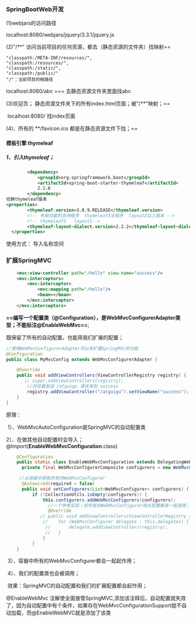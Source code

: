 ### SpringBootWeb开发

(1)webjars的访问路径

localhost:8080/webjars/jquery/3.3.1/jquery.js

(2)"/**" 访问当前项目的任何资源，都去（静态资源的文件夹）找映射==
   
   ```
   "classpath:/META-INF/resources/", 
   "classpath:/resources/",
   "classpath:/static/", 
   "classpath:/public/" 
   "/"：当前项目的根路径
   ```
   
localhost:8080/abc ===  去静态资源文件夹里面找abc
   
(3)欢迎页； 静态资源文件夹下的所有index.html页面；被"/**"映射；==
   
   ​	localhost:8080/   找index页面
   
(4)、所有的 **/favicon.ico  都是在静态资源文件下找；==

#### 模板引擎  thymeleaf


##### 1、引入thymeleaf；

```xml
		<dependency>
			<groupId>org.springframework.boot</groupId>
			<artifactId>spring-boot-starter-thymeleaf</artifactId>
          	2.1.6
		</dependency>
切换thymeleaf版本
<properties>
		<thymeleaf.version>3.0.9.RELEASE</thymeleaf.version>
		<!-- 布局功能的支持程序  thymeleaf3主程序  layout2以上版本 -->
		<!-- thymeleaf2   layout1-->
		<thymeleaf-layout-dialect.version>2.2.2</thymeleaf-layout-dialect.version>
  </properties>
```

使用方式：
导入名称空间
<html lang="en" xmlns:th="http://www.thymeleaf.org">

### 扩展SpringMVC

```xml
    <mvc:view-controller path="/hello" view-name="success"/>
    <mvc:interceptors>
        <mvc:interceptor>
            <mvc:mapping path="/hello"/>
            <bean></bean>
        </mvc:interceptor>
    </mvc:interceptors>
```

**==编写一个配置类（@Configuration），是WebMvcConfigurerAdapter类型；不能标注@EnableWebMvc==**;

既保留了所有的自动配置，也能用我们扩展的配置；

```java
//使用WebMvcConfigurerAdapter可以来扩展SpringMVC的功能
@Configuration
public class MyMvcConfig extends WebMvcConfigurerAdapter {

    @Override
    public void addViewControllers(ViewControllerRegistry registry) {
       // super.addViewControllers(registry);
        //浏览器发送 /atguigu 请求来到 success
        registry.addViewController("/atguigu").setViewName("success");
    }
}
```

原理：

​	1）、WebMvcAutoConfiguration是SpringMVC的自动配置类

​	2）、在做其他自动配置时会导入；@Import(**EnableWebMvcConfiguration**.class)

```java
    @Configuration
	public static class EnableWebMvcConfiguration extends DelegatingWebMvcConfiguration {
      private final WebMvcConfigurerComposite configurers = new WebMvcConfigurerComposite();

	 //从容器中获取所有的WebMvcConfigurer
      @Autowired(required = false)
      public void setConfigurers(List<WebMvcConfigurer> configurers) {
          if (!CollectionUtils.isEmpty(configurers)) {
              this.configurers.addWebMvcConfigurers(configurers);
            	//一个参考实现；将所有的WebMvcConfigurer相关配置都来一起调用；  
            	@Override
             // public void addViewControllers(ViewControllerRegistry registry) {
              //    for (WebMvcConfigurer delegate : this.delegates) {
               //       delegate.addViewControllers(registry);
               //   }
              }
          }
	}
```

​	3）、容器中所有的WebMvcConfigurer都会一起起作用；

​	4）、我们的配置类也会被调用；

​	效果：SpringMVC的自动配置和我们的扩展配置都会起作用；


@EnableWebMvc 注解使全面接管SpringMVC,添加该注释后，自动配置就失效了，因为自动配置中有个条件，如果存在WebMvcConfigurationSupport就不自动加载，而@EnableWebMVC就是添加了该类


